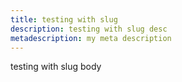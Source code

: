 ```yaml
---
title: testing with slug
description: testing with slug desc
metadescription: my meta description
---
```

testing with slug body